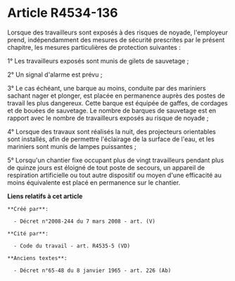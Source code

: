 # Article R4534-136

Lorsque des travailleurs sont exposés à des risques de noyade, l'employeur prend, indépendamment des mesures de sécurité
prescrites par le présent chapitre, les mesures particulières de protection suivantes :

1° Les travailleurs exposés sont munis de gilets de sauvetage ;

2° Un signal d'alarme est prévu ;

3° Le cas échéant, une barque au moins, conduite par des mariniers sachant nager et plonger, est placée en permanence auprès
des postes de travail les plus dangereux. Cette barque est équipée de gaffes, de cordages et de bouées de sauvetage. Le
nombre de barques de sauvetage est en rapport avec le nombre de travailleurs exposés au risque de noyade ;

4° Lorsque des travaux sont réalisés la nuit, des projecteurs orientables sont installés, afin de permettre l'éclairage de la
surface de l'eau, et les mariniers sont munis de lampes puissantes ;

5° Lorsqu'un chantier fixe occupant plus de vingt travailleurs pendant plus de quinze jours est éloigné de tout poste de
secours, un appareil de respiration artificielle ou tout autre dispositif ou moyen d'une efficacité au moins équivalente est
placé en permanence sur le chantier.

**Liens relatifs à cet article**

	**Créé par**:

	  - Décret n°2008-244 du 7 mars 2008 - art. (V)

	**Cité par**:

	  - Code du travail - art. R4535-5 (VD)

	**Anciens textes**:

	  - Décret n°65-48 du 8 janvier 1965 - art. 226 (Ab)
